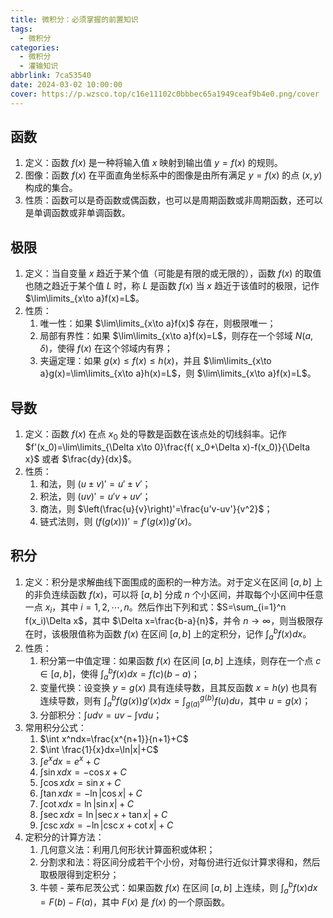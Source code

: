 ```yaml
---
title: 微积分：必须掌握的前置知识
tags:
  - 微积分
categories:
  - 微积分
  - 灌输知识
abbrlink: 7ca53540
date: 2024-03-02 10:00:00
cover: https://p.wzsco.top/c16e11102c0bbbec65a1949ceaf9b4e0.png/cover
---
```


## 函数

1. 定义：函数 $f(x)$ 是一种将输入值 $x$ 映射到输出值 $y=f(x)$ 的规则。
2. 图像：函数 $f(x)$ 在平面直角坐标系中的图像是由所有满足 $y=f(x)$ 的点 $(x,y)$ 构成的集合。
3. 性质：函数可以是奇函数或偶函数，也可以是周期函数或非周期函数，还可以是单调函数或非单调函数。

## 极限

1. 定义：当自变量 $x$ 趋近于某个值（可能是有限的或无限的），函数 $f(x)$ 的取值也随之趋近于某个值 $L$ 时，称 $L$ 是函数 $f(x)$
   当 $x$ 趋近于该值时的极限，记作 $\lim\limits_{x\to a}f(x)=L$。
2. 性质：
    1. 唯一性：如果 $\lim\limits_{x\to a}f(x)$ 存在，则极限唯一；
    2. 局部有界性：如果 $\lim\limits_{x\to a}f(x)=L$，则存在一个邻域 $N(a,\delta)$，使得 $f(x)$ 在这个邻域内有界；
    3. 夹逼定理：如果 $g(x)\leq f(x)\leq h(x)$，并且 $\lim\limits_{x\to a}g(x)=\lim\limits_{x\to a}h(x)=L$，则
       $\lim\limits_{x\to a}f(x)=L$。

## 导数

1. 定义：函数 $f(x)$ 在点 $x_0$ 处的导数是函数在该点处的切线斜率。记作 $f'(x_0)=\lim\limits_{\Delta x\to 0}\frac{f(
   x_0+\Delta x)-f(x_0)}{\Delta x}$ 或者 $\frac{dy}{dx}$。
2. 性质：
    1. 和法，则 $(u\pm v)'=u'\pm v'$；
    2. 积法，则 $(uv)'=u'v+uv'$；
    3. 商法，则 $\left(\frac{u}{v}\right)'=\frac{u'v-uv'}{v^2}$；
    4. 链式法则，则 $(f(g(x)))'=f'(g(x))g'(x)$。

## 积分

1. 定义：积分是求解曲线下面围成的面积的一种方法。对于定义在区间 $[a,b]$ 上的非负连续函数 $f(x)$，可以将 $[a,b]$ 分成 $n$
   个小区间，并取每个小区间中任意一点 $x_i$，其中 $i=1,2,\cdots,n$。然后作出下列和式：$S=\sum_{i=1}^n f(x_i)\Delta x$，其中
   $\Delta x=\frac{b-a}{n}$，并令 $n\to\infty$，则当极限存在时，该极限值称为函数 $f(x)$ 在区间 $[a,b]$ 上的定积分，记作
   $\int_a^b f(x)dx$。
2. 性质：
    1. 积分第一中值定理：如果函数 $f(x)$ 在区间 $[a,b]$ 上连续，则存在一个点 $c\in[a,b]$，使得 $\int_a^b f(x)dx=f(c)(b-a)$；
    2. 变量代换：设变换 $y=g(x)$ 具有连续导数，且其反函数 $x=h(y)$ 也具有连续导数，则有 $\int_a^b f(g(x))g'(x)dx=\int_{g(a)
       }^{g(b)} f(u)du$，其中 $u=g(x)$；
    3. 分部积分：$\int u dv=uv-\int v du$；
3. 常用积分公式：
    1. $\int x^ndx=\frac{x^{n+1}}{n+1}+C$
    2. $\int \frac{1}{x}dx=\ln|x|+C$
    3. $\int e^xdx=e^x+C$
    4. $\int \sin x dx=-\cos x+C$
    5. $\int \cos x dx=\sin x+C$
    6. $\int \tan x dx=-\ln|\cos x|+C$
    7. $\int \cot x dx=\ln|\sin x|+C$
    8. $\int \sec x dx=\ln|\sec x+\tan x|+C$
    9. $\int \csc x dx=-\ln|\csc x+\cot x|+C$
4. 定积分的计算方法：
    1. 几何意义法：利用几何形状计算面积或体积；
    2. 分割求和法：将区间分成若干个小份，对每份进行近似计算求得和，然后取极限得到定积分；
    3. 牛顿 - 莱布尼茨公式：如果函数 $f(x)$ 在区间 $[a,b]$ 上连续，则 $\int_a^b f(x)dx=F(b)-F(a)$，其中 $F(x)$ 是 $f(x)$
       的一个原函数。